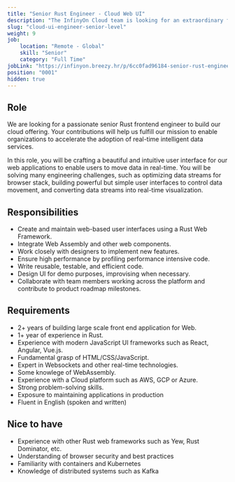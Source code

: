```yaml
---
title: "Senior Rust Engineer - Cloud Web UI"
description: "The InfinyOn Cloud team is looking for an extraordinary frontend engineer passionate about building beautiful user interfaces for our cloud offering. Your contributions will help us fulfill our mission to enable organizations to accelerate the adoption of intelligent data services"
slug: "cloud-ui-engineer-senior-level"
weight: 9
job:
    location: "Remote - Global"
    skill: "Senior"
    category: "Full Time"
jobLink: "https://infinyon.breezy.hr/p/6cc0fad96184-senior-rust-engineer-cloud-web-ui"
position: "0001"
hidden: true
---
```


## Role

We are looking for a passionate senior Rust frontend engineer to build our cloud offering.  Your contributions will help us fulfill our mission to enable organizations to accelerate the adoption of real-time intelligent data services.

In this role, you will be crafting a beautiful and intuitive user interface for our web applications to enable users to move data in real-time.  You will be solving many engineering challenges, such as optimizing data streams for browser stack, building powerful but simple user interfaces to control data movement, and converting data streams into real-time visualization.

## Responsibilities
* Create and maintain web-based user interfaces using a Rust Web Framework.
* Integrate Web Assembly and other web components.
* Work closely with designers to implement new features.
* Ensure high performance by profiling performance intensive code.
* Write reusable, testable, and efficient code.
* Design UI for demo purposes, improvising when necessary.
* Collaborate with team members working across the platform and contribute to product roadmap milestones.


## Requirements
* 2+ years of building large scale front end application for Web.
* 1+ year of experience in Rust.
* Experience with modern JavaScript UI frameworks such as React, Angular, Vue.js.
* Fundamental grasp of HTML/CSS/JavaScript.
* Expert in Websockets and other real-time technologies.
* Some knowlege of WebAssembly.
* Experience with a Cloud platform such as AWS, GCP or Azure.
* Strong problem-solving skills.
* Exposure to maintaining applications in production
* Fluent in English (spoken and written)

## Nice to have
* Experience with other Rust web frameworks such as Yew, Rust Dominator, etc.
* Understanding of browser security and best practices
* Familiarity with containers and Kubernetes
* Knowledge of distributed systems such as Kafka
